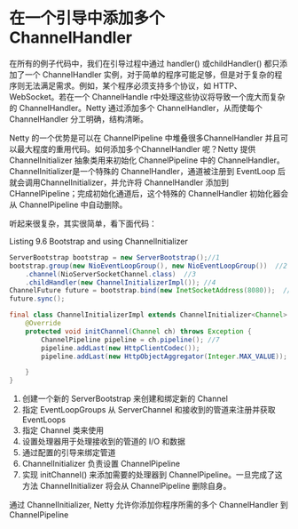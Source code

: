 在一个引导中添加多个 ChannelHandler
====

在所有的例子代码中，我们在引导过程中通过 handler() 或childHandler() 都只添加了一个 ChannelHandler 实例，对于简单的程序可能足够，但是对于复杂的程序则无法满足需求。例如，某个程序必须支持多个协议，如 HTTP、WebSocket。若在一个 ChannelHandle r中处理这些协议将导致一个庞大而复杂的 ChannelHandler。Netty 通过添加多个 ChannelHandler，从而使每个 ChannelHandler 分工明确，结构清晰。
    
Netty 的一个优势是可以在 ChannelPipeline 中堆叠很多ChannelHandler 并且可以最大程度的重用代码。如何添加多个ChannelHandler 呢？Netty 提供 ChannelInitializer 抽象类用来初始化 ChannelPipeline 中的 ChannelHandler。ChannelInitializer是一个特殊的 ChannelHandler，通道被注册到 EventLoop 后就会调用ChannelInitializer，并允许将 ChannelHandler 添加到CHannelPipeline；完成初始化通道后，这个特殊的 ChannelHandler 初始化器会从 ChannelPipeline 中自动删除。
    
听起来很复杂，其实很简单，看下面代码：

Listing 9.6 Bootstrap and using ChannelInitializer


```java
ServerBootstrap bootstrap = new ServerBootstrap();//1
bootstrap.group(new NioEventLoopGroup(), new NioEventLoopGroup())  //2
	.channel(NioServerSocketChannel.class)  //3
    .childHandler(new ChannelInitializerImpl()); //4
ChannelFuture future = bootstrap.bind(new InetSocketAddress(8080));  //5
future.sync();
```


```java
final class ChannelInitializerImpl extends ChannelInitializer<Channel> {  //6
    @Override
    protected void initChannel(Channel ch) throws Exception {
        ChannelPipeline pipeline = ch.pipeline(); //7
        pipeline.addLast(new HttpClientCodec());
        pipeline.addLast(new HttpObjectAggregator(Integer.MAX_VALUE));

    }
}
```

1. 创建一个新的 ServerBootstrap 来创建和绑定新的 Channel
2. 指定 EventLoopGroups 从 ServerChannel 和接收到的管道来注册并获取 EventLoops 
3. 指定 Channel 类来使用
4. 设置处理器用于处理接收到的管道的 I/O 和数据
5. 通过配置的引导来绑定管道
6. ChannelInitializer 负责设置 ChannelPipeline
7. 实现 initChannel() 来添加需要的处理器到 ChannelPipeline。一旦完成了这方法 ChannelInitializer 将会从 ChannelPipeline  删除自身。

通过 ChannelInitializer, Netty 允许你添加你程序所需的多个 ChannelHandler 到 ChannelPipeline